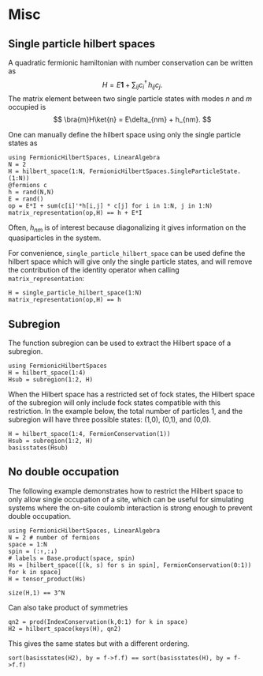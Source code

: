 
# Misc

## Single particle hilbert spaces
A quadratic fermionic hamiltonian with number conservation can be written as 
$$
H = E\mathbf{1} + \sum_{ij} c_i^\dagger\, h_{ij}  c_j.
$$
The matrix element between two single particle states with modes $n$ and $m$ occupied is
$$
 \bra{m}H\ket{n} = E\delta_{nm} + h_{nm}.
$$

One can manually define the hilbert space using only the single particle states as
```@example single_particle_hilbert_space
using FermionicHilbertSpaces, LinearAlgebra
N = 2
H = hilbert_space(1:N, FermionicHilbertSpaces.SingleParticleState.(1:N))
@fermions c
h = rand(N,N)
E = rand()
op = E*I + sum(c[i]'*h[i,j] * c[j] for i in 1:N, j in 1:N)
matrix_representation(op,H) == h + E*I
```
Often, $h_{nm}$ is of interest because diagonalizing it gives information on the quasiparticles in the system.

For convenience, `single_particle_hilbert_space` can be used define the hilbert space which will give only the single particle states, and will remove the contribution of the identity operator when calling `matrix_representation`:
```@example single_particle_hilbert_space
H = single_particle_hilbert_space(1:N)
matrix_representation(op,H) == h
```

## Subregion
The function subregion can be used to extract the Hilbert space of a subregion.
```@example subregion
using FermionicHilbertSpaces
H = hilbert_space(1:4)
Hsub = subregion(1:2, H)
``` 

When the Hilbert space has a restricted set of fock states, the Hilbert space of the subregion will only include fock states compatible with this restriction. In the example below, the total number of particles 1, and the subregion will have three possible states: (1,0), (0,1), and (0,0).
```@example subregion
H = hilbert_space(1:4, FermionConservation(1))
Hsub = subregion(1:2, H)
basisstates(Hsub)
``` 

## No double occupation

The following example demonstrates how to restrict the Hilbert space to only allow single occupation of a site, which can be useful for simulating systems where the on-site coulomb interaction is strong enough to prevent double occupation.

```@example double_occupation
using FermionicHilbertSpaces, LinearAlgebra
N = 2 # number of fermions
space = 1:N 
spin = (:↑,:↓)
# labels = Base.product(space, spin) 
Hs = [hilbert_space([(k, s) for s in spin], FermionConservation(0:1)) for k in space]
H = tensor_product(Hs)
```

```@example double_occupation
size(H,1) == 3^N
```

Can also take product of symmetries
```@example double_occupation
qn2 = prod(IndexConservation(k,0:1) for k in space)
H2 = hilbert_space(keys(H), qn2)
```

This gives the same states but with a different ordering.
```@example double_occupation
sort(basisstates(H2), by = f->f.f) == sort(basisstates(H), by = f->f.f)
```

